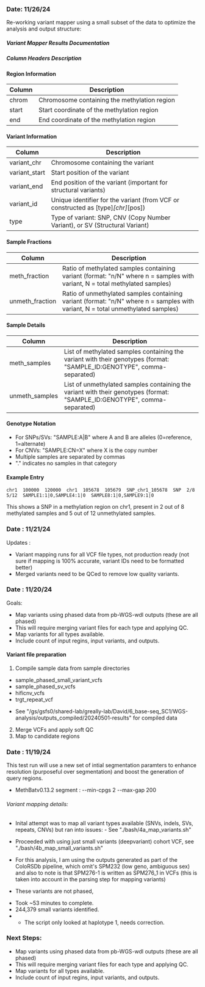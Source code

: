 ### Date: 11/26/24

Re-working variant mapper using a small subset of the data to optimize the analysis and output structure: 


##### Variant Mapper Results Documentation

##### Column Headers Description

#### Region Information
| Column | Description |
|--------|-------------|
| chrom | Chromosome containing the methylation region |
| start | Start coordinate of the methylation region |
| end | End coordinate of the methylation region |

#### Variant Information
| Column | Description |
|--------|-------------|
| variant_chr | Chromosome containing the variant |
| variant_start | Start position of the variant |
| variant_end | End position of the variant (important for structural variants) |
| variant_id | Unique identifier for the variant (from VCF or constructed as [type]_[chr]_[pos]) |
| type | Type of variant: SNP, CNV (Copy Number Variant), or SV (Structural Variant) |

#### Sample Fractions
| Column | Description |
|--------|-------------|
| meth_fraction | Ratio of methylated samples containing variant (format: "n/N" where n = samples with variant, N = total methylated samples) |
| unmeth_fraction | Ratio of unmethylated samples containing variant (format: "n/N" where n = samples with variant, N = total unmethylated samples) |

#### Sample Details
| Column | Description |
|--------|-------------|
| meth_samples | List of methylated samples containing the variant with their genotypes (format: "SAMPLE_ID:GENOTYPE", comma-separated) |
| unmeth_samples | List of unmethylated samples containing the variant with their genotypes (format: "SAMPLE_ID:GENOTYPE", comma-separated) |

#### Genotype Notation
- For SNPs/SVs: "SAMPLE:A|B" where A and B are alleles (0=reference, 1=alternate)
- For CNVs: "SAMPLE:CN=X" where X is the copy number
- Multiple samples are separated by commas
- "." indicates no samples in that category

#### Example Entry
```
chr1  100000  120000  chr1  105678  105679  SNP_chr1_105678  SNP  2/8  5/12  SAMPLE1:1|0,SAMPLE4:1|0  SAMPLE8:1|0,SAMPLE9:1|0
```
This shows a SNP in a methylation region on chr1, present in 2 out of 8 methylated samples and 5 out of 12 unmethylated samples.



### Date : 11/21/24

Updates : 
- Variant mapping runs for all VCF file types, not production ready (not sure if mapping is 100% accurate, variant IDs need to be formatted better)
- Merged variants need to be QCed to remove low quality variants.

### Date : 11/20/24

Goals:

- Map variants using phased data from pb-WGS-wdl outputs (these are all phased)
- This will require merging variant files for each type and applying QC.
- Map variants for all types available.
- Include count of input regins, input variants, and outputs.


#### Variant file preparation

1) Compile sample data from sample directories

- sample_phased_small_variant_vcfs
- sample_phased_sv_vcfs
- hificnv_vcfs
- trgt_repeat_vcf
* See "/gs/gsfs0/shared-lab/greally-lab/David/6_base-seq_SC1/WGS-analysis/outputs_compiled/20240501-results" for compiled data

2) Merge VCFs and apply soft QC
3) Map to candidate regions




### Date : 11/19/24

This test run will use a new set of intial segmentation paramters to enhance resolution (purposeful over segmentation) and boost the generation of query regions.

- MethBatv0.13.2 segment : 
    --min-cpgs 2
    --max-gap 200

###### Variant mapping details:

- Inital attempt was to map all variant types available (SNVs, indels, SVs, repeats, CNVs) but ran into issues:
        - See "./bash/4a_map_variants.sh"

- Proceeded with using just small variants (deepvariant) cohort VCF, see "./bash/4b_map_small_variants.sh"
-  For this analysis, I am using the outputs generated as part of the ColoRSDb pipeline, which omit's SPM232 (low geno, ambiguous sex) and also to note is that SPM276-1 is written as SPM276_1 in VCFs (this is taken into account in the parsing step for mapping variants)
* These variants are not phased, 

- Took ~53 minutes to complete.
- 244,379 small variants identified.
- * The script only looked at haplotype 1, needs correction. 

### Next Steps:

- Map variants using phased data from pb-WGS-wdl outputs (these are all phased)
- This will require merging variant files for each type and applying QC.
- Map variants for all types available.
- Include count of input regins, input variants, and outputs.



